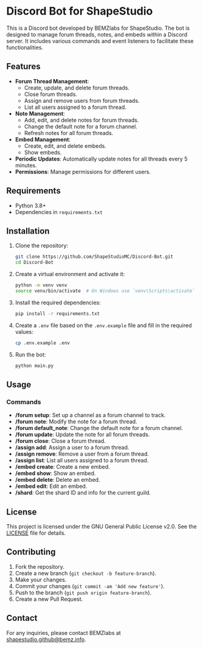 # Discord Bot for ShapeStudio

This is a Discord bot developed by BEMZlabs for ShapeStudio. The bot is designed to manage forum threads, notes, and embeds within a Discord server. It includes various commands and event listeners to facilitate these functionalities.

## Features

- **Forum Thread Management**: 
  - Create, update, and delete forum threads.
  - Close forum threads.
  - Assign and remove users from forum threads.
  - List all users assigned to a forum thread.
- **Note Management**: 
  - Add, edit, and delete notes for forum threads.
  - Change the default note for a forum channel.
  - Refresh notes for all forum threads.
- **Embed Management**: 
  - Create, edit, and delete embeds.
  - Show embeds.
- **Periodic Updates**: Automatically update notes for all threads every 5 minutes.
- **Permissions**: Manage permissions for different users.

## Requirements

- Python 3.8+
- Dependencies in `requirements.txt`

## Installation

1. Clone the repository:
    ```sh
    git clone https://github.com/ShapeStudioMC/Discord-Bot.git
    cd Discord-Bot
    ```

2. Create a virtual environment and activate it:
    ```sh
    python -m venv venv
    source venv/bin/activate  # On Windows use `venv\Scripts\activate`
    ```

3. Install the required dependencies:
    ```sh
    pip install -r requirements.txt
    ```

4. Create a `.env` file based on the `.env.example` file and fill in the required values:
    ```sh
    cp .env.example .env
    ```

5. Run the bot:
    ```sh
    python main.py
    ```

## Usage

### Commands

- **/forum setup**: Set up a channel as a forum channel to track.
- **/forum note**: Modify the note for a forum thread.
- **/forum default\_note**: Change the default note for a forum channel.
- **/forum update**: Update the note for all forum threads.
- **/forum close**: Close a forum thread.
- **/assign add**: Assign a user to a forum thread.
- **/assign remove**: Remove a user from a forum thread.
- **/assign list**: List all users assigned to a forum thread.
- **/embed create**: Create a new embed.
- **/embed show**: Show an embed.
- **/embed delete**: Delete an embed.
- **/embed edit**: Edit an embed.
- **/shard**: Get the shard ID and info for the current guild.

## License

This project is licensed under the GNU General Public License v2.0. See the [LICENSE](LICENSE) file for details.

## Contributing

1. Fork the repository.
2. Create a new branch (`git checkout -b feature-branch`).
3. Make your changes.
4. Commit your changes (`git commit -am 'Add new feature'`).
5. Push to the branch (`git push origin feature-branch`).
6. Create a new Pull Request.

## Contact

For any inquiries, please contact BEMZlabs at shapestudio.github@bemz.info.